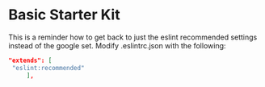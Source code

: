 # Basic Starter Kit

This is a reminder how to get back to just the eslint recommended settings instead of the google set. Modify .eslintrc.json with the following:

```json
"extends": [
 "eslint:recommended"
     ],
